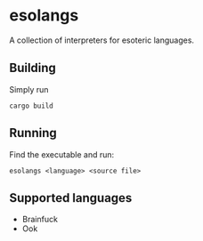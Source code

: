 # esolangs
A collection of interpreters for esoteric languages.

## Building
Simply run
```
cargo build
```

## Running
Find the executable and run:
```
esolangs <language> <source file>
```

## Supported languages

- Brainfuck
- Ook

